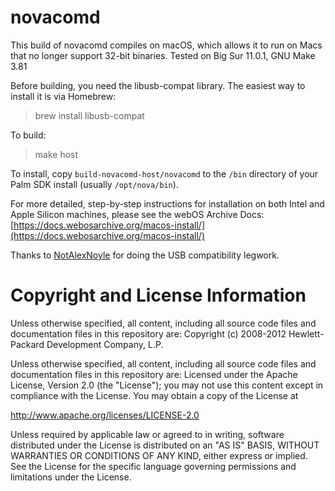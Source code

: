 novacomd
========

This build of novacomd compiles on macOS, which allows it to run on Macs that no longer support 32-bit binaries. Tested on Big Sur 11.0.1, GNU Make 3.81

Before building, you need the libusb-compat library. The easiest way to install it is via Homebrew:

> brew install libusb-compat

To build:

> make host

To install, copy `build-novacomd-host/novacomd` to the `/bin` directory of your Palm SDK install (usually `/opt/nova/bin`).

For more detailed, step-by-step instructions for installation on both Intel and Apple Silicon machines, please see the webOS Archive Docs:
[https://docs.webosarchive.org/macos-install/](https://docs.webosarchive.org/macos-install/)

Thanks to [NotAlexNoyle](https://github.com/NotAlexNoyle/novacomd) for doing the USB compatibility legwork.

# Copyright and License Information

Unless otherwise specified, all content, including all source code files 
and documentation files in this repository are:
 Copyright (c) 2008-2012 Hewlett-Packard Development Company, L.P.

Unless otherwise specified, all content, including all source code files
and documentation files in this repository are:
Licensed under the Apache License, Version 2.0 (the "License");
you may not use this content except in compliance with the License.
You may obtain a copy of the License at

http://www.apache.org/licenses/LICENSE-2.0

Unless required by applicable law or agreed to in writing, software
distributed under the License is distributed on an "AS IS" BASIS,
WITHOUT WARRANTIES OR CONDITIONS OF ANY KIND, either express or implied.
See the License for the specific language governing permissions and
limitations under the License.


